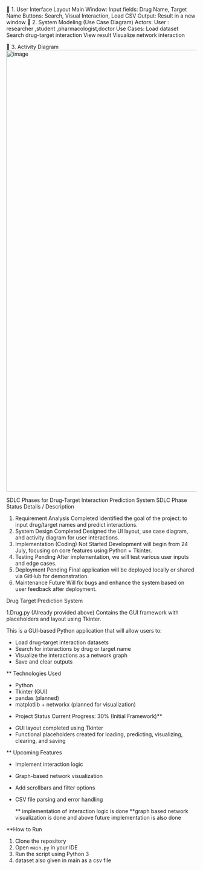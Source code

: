 🔹 1. User Interface Layout 
Main Window:
Input fields: Drug Name, Target Name
Buttons: Search, Visual Interaction, Load CSV
Output: Result in a new window
🔹 2. System Modeling (Use Case Diagram)
Actors:
User : researcher ,student ,pharmacologist,doctor
Use Cases:
Load dataset
Search drug-target interaction
View result
Visualize network interaction

🔹 3. Activity Diagram
<img width="900" height="1167" alt="image" src="https://github.com/user-attachments/assets/ebf1de7d-a81c-49d4-a3a3-3ee9317e0c55" />

 


SDLC Phases for Drug-Target Interaction Prediction System
SDLC Phase	Status	Details / Description
1. Requirement Analysis	Completed	 identified the goal of the project: to input drug/target names and predict interactions.
2. System Design	Completed	Designed the UI layout, use case diagram, and activity diagram for user interactions.
3. Implementation (Coding)	 Not Started	Development will begin from 24 July, focusing on core features using Python + Tkinter.
4. Testing	Pending	After implementation, we will test various user inputs and edge cases.
5. Deployment	Pending	Final application will be deployed locally or shared via GitHub for demonstration.
6. Maintenance	Future	Will fix bugs and enhance the system based on user feedback after deployment.




 

Drug Target Prediction System

 1.Drug.py (Already provided above)
Contains the  GUI framework with placeholders and layout using Tkinter.

This is a GUI-based Python application that will allow users to:
- Load drug-target interaction datasets
- Search for interactions by drug or target name
- Visualize the interactions as a network graph
- Save and clear outputs

** Technologies Used
- Python
- Tkinter (GUI)
- pandas (planned)
- matplotlib + networkx (planned for visualization)

* Project Status
Current Progress: 30% (Initial Framework)**  
- GUI layout completed using Tkinter  
- Functional placeholders created for loading, predicting, visualizing, clearing, and saving

** Upcoming Features
- Implement interaction logic
- Graph-based network visualization
- Add scrollbars and filter options
- CSV file parsing and error handling

  ** implementation of interaction logic is done
  **graph based network visualization is done
  and above future implementation is also done 

**How to Run
1. Clone the repository
2. Open `main.py` in your IDE
3. Run the script using Python 3
4. dataset also given in main as a csv file
